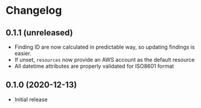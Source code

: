 # Changelog

0.1.1 (unreleased)
------------------

* Finding ID are now calculated in predictable way, so updating findings is easier.
* If unset, `resources` now provide an AWS account as the default resource 
* All datetime attributes are properly validated for ISO8601 format


0.1.0 (2020-12-13)
-------------------

* Initial release
